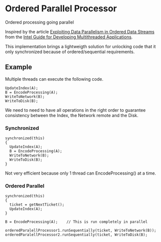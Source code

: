 # Ordered Parallel Processor
Ordered processing going parallel

Inspired by the article [Exploiting Data Parallelism in Ordered Data Streams](https://software.intel.com/en-us/articles/exploiting-data-parallelism-in-ordered-data-streams)
from the [Intel Guide for Developing Multithreaded Applications](https://software.intel.com/en-us/articles/intel-guide-for-developing-multithreaded-applications).

This implementation brings a lightweigth solution for unlocking code that it only synchronized because of ordered/sequential requirements.

## Example

Multiple threads can execute the following code.

```
UpdateIndex(A);
B = EncodeProcessing(A);
WriteToNetwork(B);
WriteToDisk(B);
```

We need to need to have all operations in the right order to guarantee consistency between the Index, the Network remote and the Disk.

### Synchronized

```
synchronized(this)
{
  UpdateIndex(A);
  B = EncodeProcessing(A);
  WriteToNetwork(B);
  WriteToDisk(B);
}
```

Not very efficient because only 1 thread can EncodeProcessing() at a time.

### Ordered Parallel

```
synchronized(this)
{
  ticket = getNextTicket();
  UpdateIndex(A);
}
  
B = EncodeProcessing(A);    // This is run completely in parallel

orderedParalellProcessor1.runSequentially(ticket, WriteToNetwork(B));
orderedParalellProcessor2.runSequentially(ticket, WriteToDisk(B);
```

